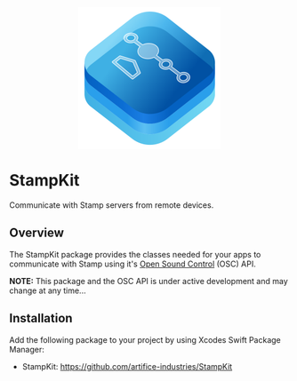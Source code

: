 <p align="center">
    <img src="stampkit-icon.svg" width="256" align="middle" alt=“StampKit”/>
</p>

# StampKit
Communicate with Stamp servers from remote devices.

## Overview
The StampKit package provides the classes needed for your apps to communicate with Stamp using it's [Open Sound Control](http://opensoundcontrol.org/introduction-osc) (OSC) API.

**NOTE:** This package and the OSC API is under active development and may change at any time...

## Installation
Add the following package to your project by using Xcodes Swift Package Manager: 
- StampKit: https://github.com/artifice-industries/StampKit
